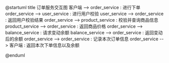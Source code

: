 @startuml
title 订单服务交互图
客户端 --> order_service : 进行下单
order_service --> user_service : 进行用户校验
user_service --> order_service : 返回用户校验结果
order_service --> product_service : 校验并查询商品信息
product_service --> order_service : 返回商品价格
order_service --> balance_service : 请求变动余额
balance_service --> order_service : 返回变动后的余额
order_service --> order_service : 记录本次订单信息
order_service --> 客户端  : 返回本次下单信息以及余额

@enduml

